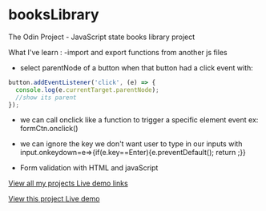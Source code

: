 # booksLibrary

The Odin Project - JavaScript state books library project

What I've learn :
-import and export functions from another js files

- select parentNode of a button when that button had a click event with:

```javascript
button.addEventListener('click', (e) => {
  console.log(e.currentTarget.parentNode);
  //show its parent
});
```

- we can call onclick like a function to trigger a specific element event ex: formCtn.onclick()

- we can ignore the key we don't want user to type in our inputs with input.onkeydown=e=>{if(e.key==Enter){e.preventDefault(); return ;}}

- Form validation with HTML and javaScript

[View all my projects Live demo links](https://minhhoccode111.github.io/allProjectssLiveDemo/)

[View this project Live demo](https://minhhoccode111.github.io/theBooksLibraryTOP/)
